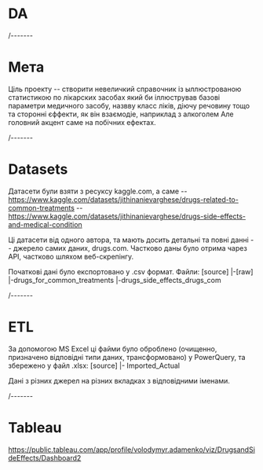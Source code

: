 # DA

/-------
# Мета

Ціль проекту -- створити невеличкий справочник із ыллюстрованою статистикою по лікарских засобах
який би іллюстрував базові параметри медичного засобу, назвву класс ліків, діючу речовину тощо та 
сторонні єффекти, як він взаємодіе, наприклад з алкоголем Але головний акцент саме на побічних ефектах.

/-------
# Datasets

Датасети були взяти з ресуксу kaggle.com, а саме
-- https://www.kaggle.com/datasets/jithinanievarghese/drugs-related-to-common-treatments
-- https://www.kaggle.com/datasets/jithinanievarghese/drugs-side-effects-and-medical-condition

Ці датасети від одного автора, та мають досить детальні та повні данні -- джерело самих даних, drugs.com.
Частково даны було отрима чарез API, частково шляхом веб-скрепінгу.

Початкові дані було експортовано у .csv формат.
Файли:
[source]
    |-[raw]
        |-drugs_for_common_treatments
        |-drugs_side_effects_drugs_com

/-------
# ETL

За допомогою MS Excel ці файми було оброблено (очищенно, призначено відповідні типи даних, трансформовано) 
у PowerQuery, та збережено у файл .xlsx:
[source]
    |- Imported_Actual

Дані з різних джерел на різних вкладках з відповідними іменами.

/-------
# Tableau

https://public.tableau.com/app/profile/volodymyr.adamenko/viz/DrugsandSideEffects/Dashboard2


